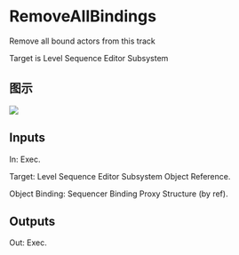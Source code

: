# RemoveAllBindings

Remove all bound actors from this track

Target is Level Sequence Editor Subsystem

## 图示

![]($-20221218-19414224.png)

## Inputs

In: Exec.

Target: Level Sequence Editor Subsystem Object Reference.

Object Binding: Sequencer Binding Proxy Structure (by ref).  

## Outputs

Out: Exec.

